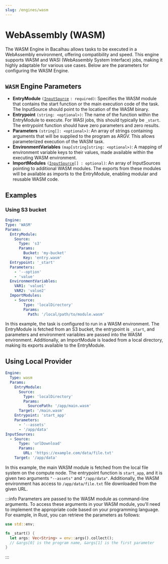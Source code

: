 ```yaml
---
slug: /engines/wasm
---
```


# WebAssembly (WASM)

The WASM Engine in Bacalhau allows tasks to be executed in a WebAssembly environment, offering compatibility and speed. This engine supports WASM and WASI (WebAssembly System Interface) jobs, making it highly adaptable for various use cases. Below are the parameters for configuring the WASM Engine.

## `WASM` Engine Parameters

- **EntryModule** `(`[`InputSource`](../../specifications/job/input-source.md) `: required)`: Specifies the WASM module that contains the start function or the main execution code of the task. The InputSource should point to the location of the WASM binary.
- **Entrypoint** `(string: <optional>)`: The name of the function within the EntryModule to execute. For WASI jobs, this should typically be `_start`. The entrypoint function should have zero parameters and zero results.
- **Parameters** `(string[]: <optional>)`: An array of strings containing arguments that will be supplied to the program as ARGV. This allows parameterized execution of the WASM task.
- **EnvironmentVariables** `(map[string]string: <optional>)`: A mapping of environment variable keys to their values, made available within the executing WASM environment.
- **ImportModules** `(`[`InputSource`](../../specifications/job/input-source.md)`[] : optional)`: An array of InputSources pointing to additional WASM modules. The exports from these modules will be available as imports to the EntryModule, enabling modular and reusable WASM code.

## Examples

### Using S3 bucket

```yaml
Engine:
Type: 'WASM'
Params:
  EntryModule:
    Source:
      Type: 's3'
      Params:
        Bucket: 'my-bucket'
        Key: 'entry.wasm'
  Entrypoint: '_start'
  Parameters:
    - '--option'
    - 'value'
  EnvironmentVariables:
    VAR1: 'value1'
    VAR2: 'value2'
  ImportModules:
    - Source:
        Type: 'localDirectory'
        Params:
          Path: '/local/path/to/module.wasm'
```

In this example, the task is configured to run in a WASM environment. The EntryModule is fetched from an S3 bucket, the entrypoint is `_start`, and parameters and environment variables are passed into the WASM environment. Additionally, an ImportModule is loaded from a local directory, making its exports available to the EntryModule.

## Using Local Provider

```yaml
Engine:
  Type: wasm
  Params:
    EntryModule:
      Source:
        Type: 'localDirectory'
        Params:
          SourcePath: '/app/main.wasm'
      Target: '/main.wasm'
    Entrypoint: 'start_app'
    Parameters:
      - '--assets'
      - '/app/data'
InputSources:
  - Source:
      Type: 'urlDownload'
      Params:
        URL: 'https://example.com/data/file.txt'
    Target: '/app/data'
```

In this example, the main WASM module is fetched from the local file system on the compute node. The entrypoint function is `start_app`, and it is given two arguments `"--assets"` and `"/app/data"`. Additionally, the WASM environment has access to `/app/data/file.txt` file downloaded from the given URL.

:::info
Parameters are passed to the WASM module as command-line arguments. To access these arguments in your WASM module, you'll need to implement the appropriate code based on your programming language. For example, in Rust, you can retrieve the parameters as follows:

```rust
use std::env;

fn _start() {
  let args: Vec<String> = env::args().collect();
  // &args[0] is the program name, &args[1] is the first parameter
}
```

:::
